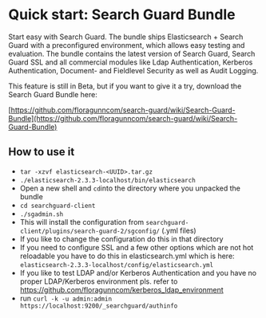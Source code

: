 <!---
Copryight 2016 floragunn UG (haftungsbeschränkt)
-->

# Quick start: Search Guard Bundle

Start easy with Search Guard. The bundle ships Elasticsearch + Search Guard with a preconfigured environment, which allows easy testing and evaluation. The bundle contains the latest version of Search Guard, Search Guard SSL and all commercial modules like Ldap Authentication, Kerberos Authentication, Document- and Fieldlevel Security as well as Audit Logging.

This feature is still in Beta, but if you want to give it a try, download the Search Guard Bundle here:

[https://github.com/floragunncom/search-guard/wiki/Search-Guard-Bundle](https://github.com/floragunncom/search-guard/wiki/Search-Guard-Bundle)

## How to use it
* ``tar -xzvf elasticsearch-<UUID>.tar.gz``
* ``./elasticsearch-2.3.3-localhost/bin/elasticsearch``
* Open a new shell and ``cd``into the directory where you unpacked the bundle
* ``cd searchguard-client``
* ``./sgadmin.sh``
 * This will install the configuration from ``searchguard-client/plugins/search-guard-2/sgconfig/`` (.yml files)
 * If you like to change the configuration do this in that directory
 * If you need to configure SSL and a few other options which are not hot reloadable you have to do this in elasticsearch.yml which is here: ``elasticsearch-2.3.3-localhost/config/elasticsearch.yml``
* If you like to test LDAP and/or Kerberos Authentication and you have no proper LDAP/Kerberos environment pls. refer to https://github.com/floragunncom/kerberos_ldap_environment
* run ``curl -k -u admin:admin https://localhost:9200/_searchguard/authinfo``
